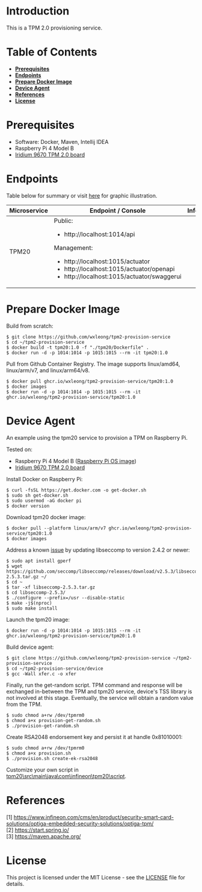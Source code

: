 # Introduction

This is a TPM 2.0 provisioning service.

# Table of Contents

- **[Prerequisites](#prerequisites)**
- **[Endpoints](#endpoints)**
- **[Prepare Docker Image](#prepare-docker-image)**
- **[Device Agent](#device-agent)**
- **[References](#references)**
- **[License](#license)**

# Prerequisites

- Software: Docker, Maven, Intellij IDEA
- Raspberry Pi 4 Model B
- [Iridium 9670 TPM 2.0 board](https://www.infineon.com/cms/en/product/evaluation-boards/iridium9670-tpm2.0-linux/)

# Endpoints

Table below for summary or visit [here](doc/architecture.pptx) for graphic illustration.

| Microservice | Endpoint / Console | Info |
|---|---|---|
| TPM20 | Public:<ul><li>http://localhost:1014/api</li></ul>Management:<ul><li>http://localhost:1015/actuator</li><li>http://localhost:1015/actuator/openapi</li><li>http://localhost:1015/actuator/swaggerui</li></ul> | |

# Prepare Docker Image

Build from scratch:
```
$ git clone https://github.com/wxleong/tpm2-provision-service
$ cd ~/tpm2-provision-service
$ docker build -t tpm20:1.0 -f "./tpm20/Dockerfile" .
$ docker run -d -p 1014:1014 -p 1015:1015 --rm -it tpm20:1.0
```

Pull from Github Container Registry. The image supports linux/amd64, linux/arm/v7, and linux/arm64/v8.
```
$ docker pull ghcr.io/wxleong/tpm2-provision-service/tpm20:1.0
$ docker images
$ docker run -d -p 1014:1014 -p 1015:1015 --rm -it ghcr.io/wxleong/tpm2-provision-service/tpm20:1.0
```

# Device Agent

An example using the tpm20 service to provision a TPM on Raspberry Pi.

Tested on:
- Raspberry Pi 4 Model B ([Raspberry Pi OS image](https://downloads.raspberrypi.org/raspios_armhf/images/raspios_armhf-2021-11-08/2021-10-30-raspios-bullseye-armhf.zip))
- [Iridium 9670 TPM 2.0 board](https://www.infineon.com/cms/en/product/evaluation-boards/iridium9670-tpm2.0-linux/)

Install Docker on Raspberry Pi:
```
$ curl -fsSL https://get.docker.com -o get-docker.sh
$ sudo sh get-docker.sh
$ sudo usermod -aG docker pi
$ docker version
```

Download tpm20 docker image:
```
$ docker pull --platform linux/arm/v7 ghcr.io/wxleong/tpm2-provision-service/tpm20:1.0
$ docker images
```

Address a known [issue](https://github.com/AdoptOpenJDK/openjdk-docker/issues/469) by updating libseccomp to version 2.4.2 or newer:
<!--
```
$ sudo apt-key adv --keyserver keyserver.ubuntu.com --recv-keys 04EE7237B7D453EC 648ACFD622F3D138
$ echo 'deb http://httpredir.debian.org/debian buster-backports main contrib non-free' | sudo tee -a /etc/apt/sources.list.d/debian-backports.list
$ sudo apt update
$ sudo apt install libseccomp2 -t buster-backports
```
-->
```
$ sudo apt install gperf
$ wget https://github.com/seccomp/libseccomp/releases/download/v2.5.3/libseccomp-2.5.3.tar.gz ~/
$ cd ~
$ tar -xf libseccomp-2.5.3.tar.gz
$ cd libseccomp-2.5.3/
$ ./configure --prefix=/usr --disable-static
$ make -j$(nproc)
$ sudo make install
```

Launch the tpm20 image:
```
$ docker run -d -p 1014:1014 -p 1015:1015 --rm -it ghcr.io/wxleong/tpm2-provision-service/tpm20:1.0
```

Build device agent:
```
$ git clone https://github.com/wxleong/tpm2-provision-service ~/tpm2-provision-service
$ cd ~/tpm2-provision-service/device
$ gcc -Wall xfer.c -o xfer
```

Finally, run the get-random script. TPM command and response will be exchanged in-between the TPM and tpm20 service, device's TSS library is not involved at this stage. Eventually, the service will obtain a random value from the TPM.
```
$ sudo chmod a+rw /dev/tpmrm0
$ chmod a+x provision-get-random.sh
$ ./provision-get-random.sh
```

Create RSA2048 endorsement key and persist it at handle 0x81010001:
```
$ sudo chmod a+rw /dev/tpmrm0
$ chmod a+x provision.sh
$ ./provision.sh create-ek-rsa2048
```

Customize your own script in [tpm20\src\main\java\com\infineon\tpm20\script](tpm20\src\main\java\com\infineon\tpm20\script).

# References

<a id="1">[1] https://www.infineon.com/cms/en/product/security-smart-card-solutions/optiga-embedded-security-solutions/optiga-tpm/</a> <br>
<a id="2">[2] https://start.spring.io/</a> <br>
<a id="3">[3] https://maven.apache.org/</a> <br>

# License

This project is licensed under the MIT License - see the [LICENSE](LICENSE) file for details.
